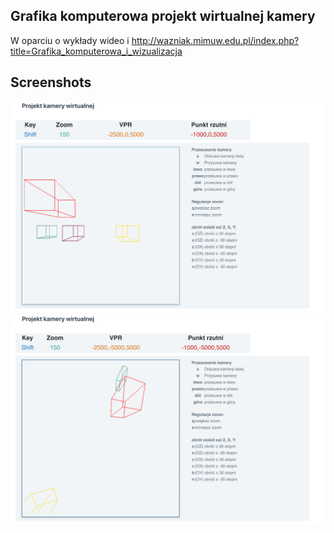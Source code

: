 ## Grafika komputerowa projekt wirtualnej kamery

W oparciu o wykłady wideo i http://wazniak.mimuw.edu.pl/index.php?title=Grafika_komputerowa_i_wizualizacja

## Screenshots

![Initial view](screenshots/mainview.png?raw=true)
![Rotation](screenshots/rotate.png?raw=true)
